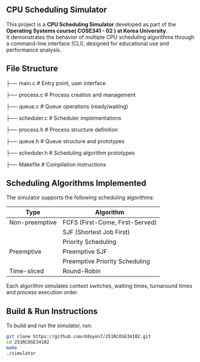 ## CPU Scheduling Simulator

This project is a **CPU Scheduling Simulator** developed as part of the **Operating Systems course(	COSE341 - 02 ) at Korea University**.  
It demonstrates the behavior of multiple CPU scheduling algorithms through a command-line interface (CLI), designed for educational use and performance analysis.

## File Structure
├── main.c # Entry point, user interface

├── process.c # Process creation and management

├── queue.c # Queue operations (ready/waiting)

├── scheduler.c # Scheduler implementations

├── process.h # Process structure definition

├── queue.h # Queue structure and prototypes

├── scheduler.h # Scheduling algorithm prototypes

├── Makefile # Compilation instructions

## Scheduling Algorithms Implemented

The simulator supports the following scheduling algorithms:

| Type            | Algorithm                       |
|-----------------|---------------------------------|
| Non-preemptive  | FCFS (First-Come, First-Served) |
|                 | SJF (Shortest Job First)        |
|                 | Priority Scheduling             |
| Preemptive      | Preemptive SJF                  |
|                 | Preemptive Priority Scheduling  |
| Time-sliced     | Round-Robin                     |

Each algorithm simulates context switches, waiting times, turnaround times and process execution order.

## Build & Run Instructions

To build and run the simulator, run:

```bash
git clone https://github.com/ddoyon7/251RCOSE34102.git
cd 251RCOSE34102
make
./simulator
